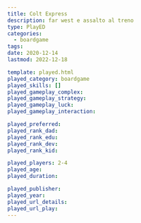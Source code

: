 ```yaml
---
title: Colt Express
description: far west e assalto al treno
type: PlayED
categories:
  - boardgame
tags:
date: 2020-12-14
lastmod: 2022-12-18

template: played.html
played_category: boardgame
played_skills: []
played_gameplay_complex: 
played_gameplay_strategy: 
played_gameplay_luck: 
played_gameplay_interaction: 

played_preferred: 
played_rank_dad: 
played_rank_edu: 
played_rank_dev: 
played_rank_kid: 

played_players: 2-4
played_age: 
played_duration: 

played_publisher: 
played_year: 
played_url_details: 
played_url_play: 
---
```

